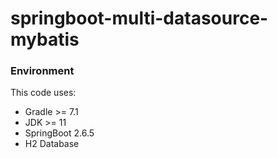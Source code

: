 # springboot-multi-datasource-mybatis

### Environment

This code uses:
* Gradle >= 7.1
* JDK >= 11
* SpringBoot 2.6.5
* H2 Database
